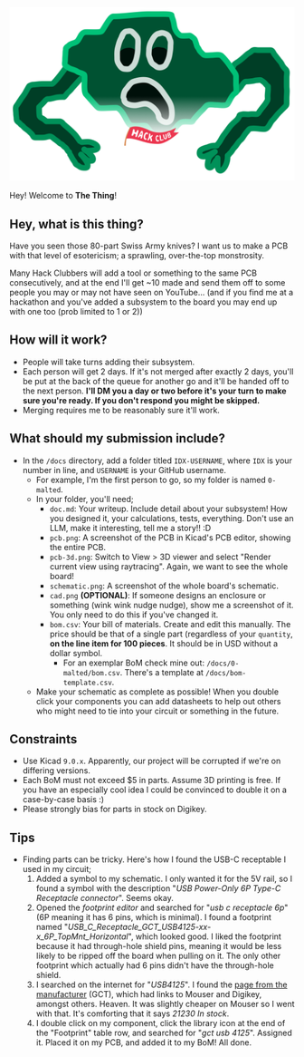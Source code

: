 <picture>
  <source media="(prefers-color-scheme: dark) and (max-width: 960px)" srcset="./thing.png">
  <source media="(prefers-color-scheme: dark) and (min-width: 961px)" width="50%" srcset="./thing.png">

  <source media="(prefers-color-scheme: light) and (max-width: 960px)" srcset="./thing-light.png">
  <source media="(prefers-color-scheme: light) and (min-width: 961px)" width="50%" srcset="./thing-light.png">

  <img alt="The thing" src="./thing.png">
</picture>

Hey! Welcome to **The Thing**!

## Hey, what is this thing?
Have you seen those 80-part Swiss Army knives? I want us to make a PCB with that level of esotericism; a sprawling, over-the-top monstrosity.

Many Hack Clubbers will add a tool or something to the same PCB consecutively, and at the end I'll get \~10 made and send them off to some people you may or may not have seen on YouTube...
(and if you find me at a hackathon and you've added a subsystem to the board you may end up with one too (prob limited to 1 or 2))

## How will it work?
* People will take turns adding their subsystem.
* Each person will get 2 days. If it's not merged after exactly 2 days, you'll be put at the back of the queue for another go and it'll be handed off to the next person. **I'll DM you a day or two before it's your turn to make sure you're ready. If you don't respond you might be skipped.**
* Merging requires me to be reasonably sure it'll work.

## What should my submission include?
* In the `/docs` directory, add a folder titled `IDX-USERNAME`, where `IDX` is your number in line, and `USERNAME` is your GitHub username.
  * For example, I'm the first person to go, so my folder is named `0-malted`.
  * In your folder, you'll need;
    * `doc.md`: Your writeup. Include detail about your subsystem! How you designed it, your calculations, tests, everything. Don't use an LLM, make it interesting, tell me a story!! :D
    * `pcb.png`: A screenshot of the PCB in Kicad's PCB editor, showing the entire PCB.
    * `pcb-3d.png`: Switch to View > 3D viewer and select "Render current view using raytracing". Again, we want to see the whole board!
    * `schematic.png`: A screenshot of the whole board's schematic.
    * `cad.png` **(OPTIONAL)**: If someone designs an enclosure or something (wink wink nudge nudge), show me a screenshot of it. You only need to do this if you've changed it.
    * `bom.csv`: Your bill of materials. Create and edit this manually. The price should be that of a single part (regardless of your `quantity`, **on the line item for 100 pieces**. It should be in USD without a dollar symbol.
      * For an exemplar BoM check mine out: `/docs/0-malted/bom.csv`. There's a template at `/docs/bom-template.csv`.
  * Make your schematic as complete as possible! When you double click your components you can add datasheets to help out others who might need to tie into your circuit or something in the future.

## Constraints
* Use Kicad `9.0.x`. Apparently, our project will be corrupted if we're on differing versions.
* Each BoM must not exceed $5 in parts. Assume 3D printing is free. If you have an especially cool idea I could be convinced to double it on a case-by-case basis :)
* Please strongly bias for parts in stock on Digikey.

## Tips
* Finding parts can be tricky. Here's how I found the USB-C receptable I used in my circuit;
  1. Added a symbol to my schematic. I only wanted it for the 5V rail, so I found a symbol with the description "*USB Power-Only 6P Type-C Receptacle connector*". Seems okay.
  2. Opened the *footprint editor* and searched for "*usb c receptacle 6p*" (6P meaning it has 6 pins, which is minimal). I found a footprint named "*USB_C_Receptacle_GCT_USB4125-xx-x_6P_TopMnt_Horizontal*", which looked good. I liked the footprint because it had through-hole shield pins, meaning it would be less likely to be ripped off the board when pulling on it. The only other footprint which actually had 6 pins didn't have the through-hole shield.
  3. I searched on the internet for "*USB4125*". I found the [page from the manufacturer](https://gct.co/connector/usb4125) (GCT), which had links to Mouser and Digikey, amongst others. Heaven. It was slightly cheaper on Mouser so I went with that. It's comforting that it says *21230 In stock*.
  4. I double click on my component, click the library icon at the end of the "Footprint" table row, and searched for "*gct usb 4125*". Assigned it. Placed it on my PCB, and added it to my BoM! All done.
